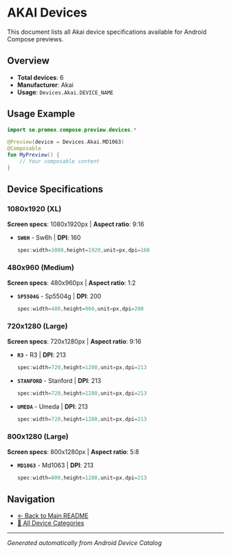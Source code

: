 # AKAI Devices

This document lists all Akai device specifications available for Android Compose previews.

## Overview

- **Total devices**: 6
- **Manufacturer**: Akai
- **Usage**: `Devices.Akai.DEVICE_NAME`

## Usage Example

```kotlin
import se.premex.compose.preview.devices.*

@Preview(device = Devices.Akai.MD1063)
@Composable
fun MyPreview() {
    // Your composable content
}
```

## Device Specifications

### 1080x1920 (XL)

**Screen specs**: 1080x1920px | **Aspect ratio**: 9:16

- **`SW6H`** - Sw6h | **DPI**: 160
  ```kotlin
  spec:width=1080,height=1920,unit=px,dpi=160
  ```

### 480x960 (Medium)

**Screen specs**: 480x960px | **Aspect ratio**: 1:2

- **`SP5504G`** - Sp5504g | **DPI**: 200
  ```kotlin
  spec:width=480,height=960,unit=px,dpi=200
  ```

### 720x1280 (Large)

**Screen specs**: 720x1280px | **Aspect ratio**: 9:16

- **`R3`** - R3 | **DPI**: 213
  ```kotlin
  spec:width=720,height=1280,unit=px,dpi=213
  ```

- **`STANFORD`** - Stanford | **DPI**: 213
  ```kotlin
  spec:width=720,height=1280,unit=px,dpi=213
  ```

- **`UMEDA`** - Umeda | **DPI**: 213
  ```kotlin
  spec:width=720,height=1280,unit=px,dpi=213
  ```

### 800x1280 (Large)

**Screen specs**: 800x1280px | **Aspect ratio**: 5:8

- **`MD1063`** - Md1063 | **DPI**: 213
  ```kotlin
  spec:width=800,height=1280,unit=px,dpi=213
  ```

## Navigation

- [← Back to Main README](../../README.md)
- [📱 All Device Categories](../README.md)

---
*Generated automatically from Android Device Catalog*
